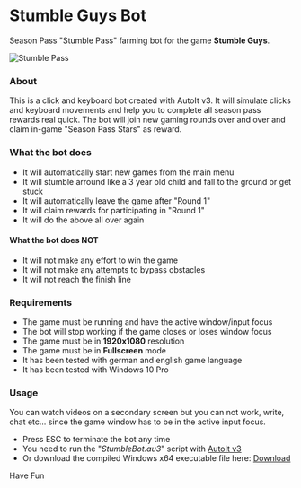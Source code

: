 # Stumble Guys Bot
Season Pass "Stumble Pass" farming bot for the game **Stumble Guys**.

![Stumble Pass](https://github.com/ptrumpis/StumbleGuysBot/raw/main/stumblepass.png "Stumble Pass")

### About
This is a click and keyboard bot created with AutoIt v3.
It will simulate clicks and keyboard movements and help you to complete all season pass rewards real quick.
The bot will join new gaming rounds over and over and claim in-game "Season Pass Stars" as reward.

### What the bot does
- It will automatically start new games from the main menu
- It will stumble arround like a 3 year old child and fall to the ground or get stuck
- It will automatically leave the game after "Round 1"
- It will claim rewards for participating in "Round 1"
- It will do the above all over again

#### What the bot does NOT
- It will not make any effort to win the game
- It will not make any attempts to bypass obstacles
- It will not reach the finish line


### Requirements
- The game must be running and have the active window/input focus
- The bot will stop working if the game closes or loses window focus
- The game must be in **1920x1080** resolution
- The game must be in **Fullscreen** mode
- It has been tested with german and english game language
- It has been tested with Windows 10 Pro

### Usage
You can watch videos on a secondary screen but you can not work, write, chat etc... since the game window has to be in the active input focus.

- Press ESC to terminate the bot any time
- You need to run the "*StumbleBot.au3*" script with [AutoIt v3](https://www.autoitscript.com/site/autoit/downloads/)
- Or download the compiled Windows x64 executable file here: [Download](https://github.com/ptrumpis/StumbleGuysBot/raw/main/StumbleBot_x64.exe)

Have Fun
